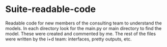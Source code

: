 # Suite-readable-code
Readable code for new members of the consulting team to understand the models.
In each directory look for the main.py or main directory to find the model. These were created and commented by me. 
The rest of the files were written by the i+d team: interfaces, pretty outputs, etc. 
